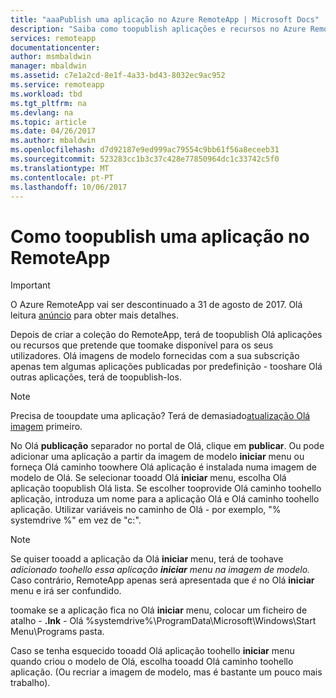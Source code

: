 ```yaml
---
title: "aaaPublish uma aplicação no Azure RemoteApp | Microsoft Docs"
description: "Saiba como toopublish aplicações e recursos no Azure RemoteApp."
services: remoteapp
documentationcenter: 
author: msmbaldwin
manager: mbaldwin
ms.assetid: c7e1a2cd-8e1f-4a33-bd43-8032ec9ac952
ms.service: remoteapp
ms.workload: tbd
ms.tgt_pltfrm: na
ms.devlang: na
ms.topic: article
ms.date: 04/26/2017
ms.author: mbaldwin
ms.openlocfilehash: d7d92187e9ed999ac79554c9bb61f56a8eceeb31
ms.sourcegitcommit: 523283cc1b3c37c428e77850964dc1c33742c5f0
ms.translationtype: MT
ms.contentlocale: pt-PT
ms.lasthandoff: 10/06/2017
---
```

# <a name="how-toopublish-an-app-in-remoteapp"></a>Como toopublish uma aplicação no RemoteApp
> [!IMPORTANT]
> O Azure RemoteApp vai ser descontinuado a 31 de agosto de 2017. Olá leitura [anúncio](https://go.microsoft.com/fwlink/?linkid=821148) para obter mais detalhes.
> 
> 

Depois de criar a coleção do RemoteApp, terá de toopublish Olá aplicações ou recursos que pretende que toomake disponível para os seus utilizadores. Olá imagens de modelo fornecidas com a sua subscrição apenas tem algumas aplicações publicadas por predefinição - tooshare Olá outras aplicações, terá de toopublish-los.

> [!NOTE]
> Precisa de tooupdate uma aplicação? Terá de demasiado[atualização Olá imagem](remoteapp-update.md) primeiro.
> 
> 

No Olá **publicação** separador no portal de Olá, clique em **publicar**. Ou pode adicionar uma aplicação a partir da imagem de modelo **iniciar** menu ou forneça Olá caminho toowhere Olá aplicação é instalada numa imagem de modelo de Olá. Se selecionar tooadd Olá **iniciar** menu, escolha Olá aplicação toopublish Olá lista. Se escolher tooprovide Olá caminho toohello aplicação, introduza um nome para a aplicação Olá e Olá caminho toohello aplicação. Utilizar variáveis no caminho de Olá - por exemplo, "% systemdrive %" em vez de "c:\".

> [!NOTE]
> Se quiser tooadd a aplicação da Olá **iniciar** menu, terá de toohave *adicionado toohello essa aplicação **iniciar** menu na imagem de modelo.* Caso contrário, RemoteApp apenas será apresentada que *é* no Olá **iniciar** menu e irá ser confundido. 
> 
> toomake se a aplicação fica no Olá **iniciar** menu, colocar um ficheiro de atalho - **.lnk** - Olá %systemdrive%\ProgramData\Microsoft\Windows\Start Menu\Programs pasta.
> 
> Caso se tenha esquecido tooadd Olá aplicação toohello **iniciar** menu quando criou o modelo de Olá, escolha tooadd Olá caminho toohello aplicação. (Ou recriar a imagem de modelo, mas é bastante um pouco mais trabalho).
> 
> 

